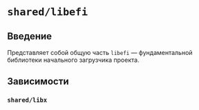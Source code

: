 # `shared/libefi`

## Введение

Представляет собой общую часть `libefi` — фундаментальной библиотеки начального загрузчика проекта.

## Зависимости

### `shared/libx`
